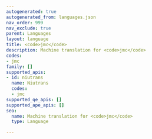 ```yaml
---
autogenerated: true
autogenerated_from: languages.json
nav_order: 999
nav_exclude: true
parent: Languages
layout: language
title: <code>jmc</code>
description: Machine translation for <code>jmc</code>
codes:
- jmc
family: []
supported_apis:
- id: niutrans
  name: Niutrans
  codes:
  - jmc
supported_qe_apis: []
supported_ape_apis: []
seo:
  name: Machine translation for <code>jmc</code>
  type: Language

---
```



